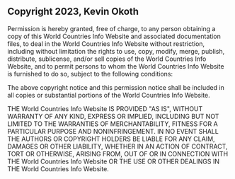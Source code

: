 ## Copyright 2023, Kevin Okoth

Permission is hereby granted, free of charge, to any person obtaining a copy of this World Countries Info Website and associated documentation files, to deal in the World Countries Info Website without restriction, including without limitation the rights to use, copy, modify, merge, publish, distribute, sublicense, and/or sell copies of the World Countries Info Website, and to permit persons to whom the World Countries Info Website is furnished to do so, subject to the following conditions:

The above copyright notice and this permission notice shall be included in all copies or substantial portions of the World Countries Info Website.

THE World Countries Info Website IS PROVIDED "AS IS", WITHOUT WARRANTY OF ANY KIND, EXPRESS OR IMPLIED, INCLUDING BUT NOT LIMITED TO THE WARRANTIES OF MERCHANTABILITY, FITNESS FOR A PARTICULAR PURPOSE AND NONINFRINGEMENT. IN NO EVENT SHALL THE AUTHORS OR COPYRIGHT HOLDERS BE LIABLE FOR ANY CLAIM, DAMAGES OR OTHER LIABILITY, WHETHER IN AN ACTION OF CONTRACT, TORT OR OTHERWISE, ARISING FROM, OUT OF OR IN CONNECTION WITH THE World Countries Info Website OR THE USE OR OTHER DEALINGS IN THE World Countries Info Website.

